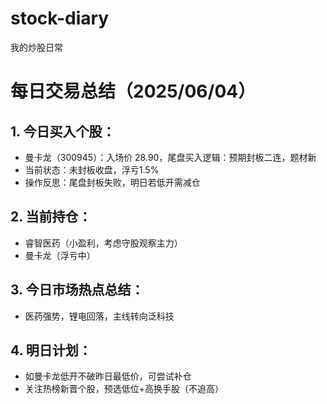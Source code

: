 # stock-diary
我的炒股日常
# 每日交易总结（2025/06/04）

## 1. 今日买入个股：
- 曼卡龙（300945）：入场价 28.90，尾盘买入逻辑：预期封板二连，题材新
- 当前状态：未封板收盘，浮亏1.5%
- 操作反思：尾盘封板失败，明日若低开需减仓

## 2. 当前持仓：
- 睿智医药（小盈利，考虑守股观察主力）
- 曼卡龙（浮亏中）

## 3. 今日市场热点总结：
- 医药强势，锂电回落，主线转向泛科技

## 4. 明日计划：
- 如曼卡龙低开不破昨日最低价，可尝试补仓
- 关注热榜新晋个股，预选低位+高换手股（不追高）
